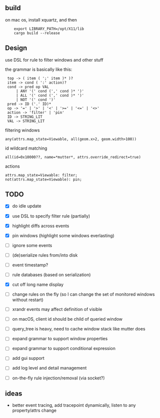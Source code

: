 ## build

on mac os, install xquartz, and then
```
    export LIBRARY_PATH=/opt/X11/lib
    cargo build --release
```

## Design
use DSL for rule to filter windows and other stuff

the grammar is basically like this:
```
 top -> ( item ( ';' item )* )?
 item -> cond ( ':' action)? 
 cond -> pred op VAL
     | ANY '(' cond (',' cond )* ')'
     | ALL '(' cond (',' cond )* ')'
     | NOT '(' cond ')'
 pred -> ID ('.' ID)*
 op -> '=' | '>' | '<' | '>=' | '<=' | '<>'
 action -> 'filter' | 'pin'
 ID -> STRING_LIT
 VAL -> STRING_LIT
```

filtering windows
```
any(attrs.map_state=Viewable, all(geom.x>2, geom.width>100))
```

id wildcard matching
```
all(id=0x10000??, name=*mutter*, attrs.override_redirect=true)
```

actions
```
attrs.map_state=Viewable: filter;
not(attrs.map_state=Viewable): pin;
```

## TODO

- [x] do idle update
- [x] use DSL to specify filter rule (partially)
- [x] highlight diffs across events
- [x] pin windows (highlight some windows everlasting) 
- [ ] ignore some events
- [ ] (de)serialize rules from/into disk 
- [ ] event timestamp?
- [ ] rule databases (based on serialization)
- [x] cut off long name display 
- [ ] change rules on the fly (so I can change the set of monitored windows without restart)
- [ ] xrandr events may affect definition of visible
- [ ] on macOS, client id should be child of queried window
- [ ] query_tree is heavy, need to cache window stack like mutter does
- [ ] expand grammar to support window properties
- [ ] expand grammar to support conditional expression
- [ ] add gui support
- [ ] add log level and detail management
- [ ] on-the-fly rule injection/removal (via socket?)


## ideas
- better event tracing, add tracepoint dynamically, listen to any property/attrs change 
